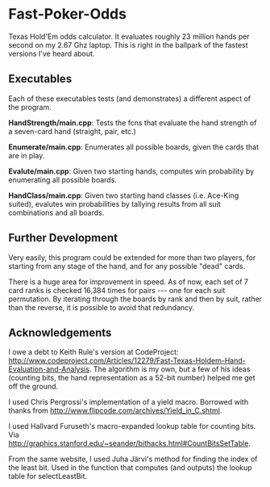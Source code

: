 Fast-Poker-Odds
===============

Texas Hold'Em odds calculator.  It evaluates roughly 23 million hands per second on my 2.67 Ghz laptop.  This is right in the ballpark of the fastest versions I've heard about.  

Executables
-----------

Each of these executables tests (and demonstrates) a different aspect of the program.

**HandStrength/main.cpp**: Tests the fcns that evaluate the hand strength of a seven-card hand (straight, pair, etc.)  

**Enumerate/main.cpp**: Enumerates all possible boards, given the cards that are in play.  

**Evalute/main.cpp**: Given two starting hands, computes win probability by enumerating all possible boards.

**HandClass/main.cpp**: Given two starting hand classes (i.e. Ace-King suited), evalutes win probabilities by tallying results from all suit combinations and all boards.

Further Development
-------------------

Very easily, this program could be extended for more than two players, for starting from any stage of the hand, and for any possible "dead" cards.  

There is a huge area for improvement in speed.  As of now, each set of 7 card ranks is checked 16,384 times for pairs --- one for each suit permutation.  By iterating through the boards by rank and then by suit, rather than the reverse, it is possible to avoid that redundancy.


Acknowledgements
----------------

I owe a debt to Keith Rule's version at CodeProject: http://www.codeproject.com/Articles/12279/Fast-Texas-Holdem-Hand-Evaluation-and-Analysis.  The algorithm is my own, but a few of his ideas (counting bits, the hand representation as a 52-bit number) helped me get off the ground.

I used Chris Pergrossi's implementation of a yield macro.  Borrowed with thanks from http://www.flipcode.com/archives/Yield_in_C.shtml.

I used Hallvard Furuseth's macro-expanded lookup table for counting bits.  Via http://graphics.stanford.edu/~seander/bithacks.html#CountBitsSetTable.

From the same website, I used Juha Järvi's method for finding the index of the least bit.  Used in the function that computes (and outputs) the lookup table for selectLeastBit.




